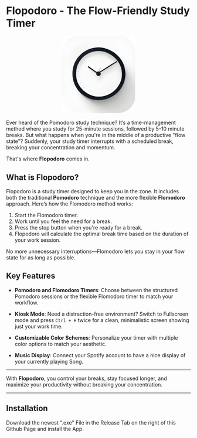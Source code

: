 # Flopodoro - The Flow-Friendly Study Timer


<p align="center">
  <img src="build/icon.png" alt="Flopodoro Logo" width="200">
</p>

Ever heard of the Pomodoro study technique? It’s a time-management method where you study for 25-minute sessions, followed by 5-10 minute breaks. But what happens when you're in the middle of a productive "flow state"? Suddenly, your study timer interrupts with a scheduled break, breaking your concentration and momentum. 

That's where **Flopodoro** comes in.

## What is Flopodoro?

Flopodoro is a study timer designed to keep you in the zone. It includes both the traditional **Pomodoro** technique and the more flexible **Flomodoro** approach. Here’s how the Flomodoro method works:

1. Start the Flomodoro timer.
2. Work until you feel the need for a break.
3. Press the stop button when you're ready for a break.
4. Flopodoro will calculate the optimal break time based on the duration of your work session.

No more unnecessary interruptions—Flomodoro lets you stay in your flow state for as long as possible.

## Key Features

- **Pomodoro and Flomodoro Timers**: Choose between the structured Pomodoro sessions or the flexible Flomodoro timer to match your workflow.
  
- **Kiosk Mode**: Need a distraction-free environment? Switch to Fullscreen mode and press `Ctrl + H` twice for a clean, minimalistic screen showing just your work time.
  
- **Customizable Color Schemes**: Personalize your timer with multiple color options to match your aesthetic.

- **Music Display**: Connect your Spotify account to have a nice display of your currently playing Song.

---

With **Flopodoro**, you control your breaks, stay focused longer, and maximize your productivity without breaking your concentration.

---

## Installation

Download the newest ".exe" File in the Release Tab on the right of this Github Page and install the App.

